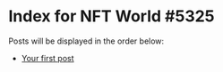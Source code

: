 # Index for NFT World #5325
Posts will be displayed in the order below:

- [Your first post](./001-first.md)


